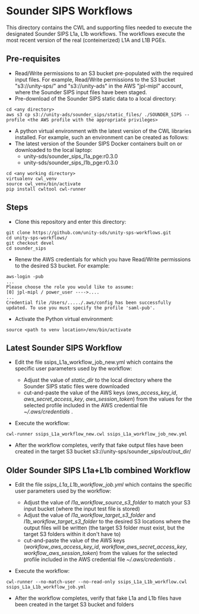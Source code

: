 # Sounder SIPS Workflows
This directory contains the CWL and supporting files needed to execute the designated Sounder SIPS L1a, L1b workflows.
The workflows execute the most recent version of the real (conteinerized) L1A and L1B PGEs.

## Pre-requisites
- Read/Write permissions to an S3 bucket pre-populated with the required input files. For example, Read/Write permissions to the S3 bucket "s3://unity-sps/" and "s3://unity-ads" in the AWS "jpl-mipl" account, where the Sounder SIPS input files have been staged.
- Pre-download of the Sounder SIPS static data to a local directory:
```
cd <any directory>
aws s3 cp s3://unity-ads/sounder_sips/static_files/ ./SOUNDER_SIPS --profile <the AWS profile with the appropriate privileges>
```
- A python virtual environment with the latest version of the CWL libraries installed. For example, such an environment can be created as follows:
- The latest version of the Sounder SIPS Docker containers built on or downloaded to the local laptop:
  - unity-sds/sounder_sips_l1a_pge:r0.3.0
  - unity-sds/sounder_sips_l1b_pge:r0.3.0
```
cd <any working directory>
virtualenv cwl_venv
source cwl_venv/bin/activate
pip install cwltool cwl-runner
```


## Steps

- Clone this repository and enter this directory:
```
git clone https://github.com/unity-sds/unity-sps-workflows.git
cd unity-sps-workflows/ 
git checkout devel
cd sounder_sips 
```

- Renew the AWS credentials for which you have Read/Write permissions to the desired S3 bucket. For example:
```
aws-login -pub
...
Please choose the role you would like to assume:
[0] jpl-mipl / power_user ---->....
...
Credential file /Users/...../.aws/config has been successfully updated. To use you must specify the profile 'saml-pub'.
```

- Activate the Python virtual environment:
```
source <path to venv location>/env/bin/activate
```

## Latest Sounder SIPS Workflow

- Edit the file ssips_L1a_workflow_job_new.yml which contains the specific user parameters used by the workflow:
  - Adjust the value of _static_dir_ to the local directory where the Sounder SIPS static files were downloaded
  - cut-and-paste the value of the AWS keys (_aws_access_key_id_, _aws_secret_access_key_, _aws_session_token_) from the values for the selected profile included in the AWS credential file _~/.aws/credentials_ .

- Execute the workflow:
```
cwl-runner ssips_L1a_workflow_new.cwl ssips_L1a_workflow_job_new.yml
```
- After the workflow completes, verify that fake output files have been created in the target S3 bucket s3://unity-sps/sounder_sips/out/out_dir/

## Older Sounder SIPS L1a+L1b combined Workflow

- Edit the file _ssips_L1a_L1b_workflow_job.yml_ which contains the specific user parameters used by the workflow:
  - Adjust the value of _l1a_workflow_source_s3_folder_ to match your S3 input bucket (where the input test file is stored)
  - Adjust the value of _l1a_workflow_target_s3_folder_ and _l1b_workflow_target_s3_folder_ to the desired S3 locations where the output files will be written  (the target S3 folder must exist, but the target S3 folders within it don't have to)
  - cut-and-paste the value of the AWS keys (_workflow_aws_access_key_id_, _workflow_aws_secret_access_key_, _workflow_aws_session_token_) from the values for the selected profile included in the AWS credential file _~/.aws/credentials_ .

- Execute the workflow:
```
cwl-runner --no-match-user --no-read-only ssips_L1a_L1b_workflow.cwl ssips_L1a_L1b_workflow_job.yml
```
- After the workflow completes, verify that fake L1a and L1b files have been created in the target S3 bucket and folders
